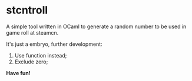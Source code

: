 # stcntroll
A simple tool written in OCaml to generate a random number to be used in game roll at steamcn.

It's just a embryo, further development:

1. Use function instead;
2. Exclude zero;

**Have fun!**